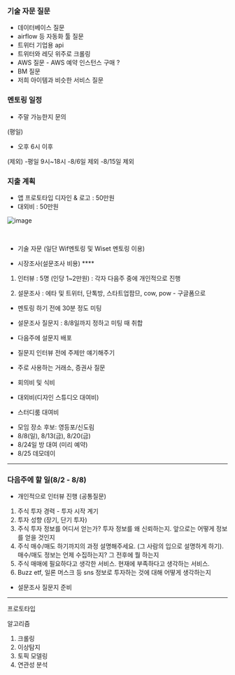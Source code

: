 ### 기술 자문 질문
- 데이터베이스 질문
- airflow 등 자동화 툴 질문
- 트위터 기업용 api 
- 트위터와 레딧 위주로 크롤링
- AWS 질문 - AWS  예약 인스턴스 구매 ?
- BM 질문
- 저희 아이템과 비슷한 서비스 질문

### 멘토링 일정
- 주말 가능한지 문의 

(평일)
- 오후 6시 이후

(제외)
-평일 9시~18시
-8/6일 제외
-8/15일 제외



### 지출 계획
- 앱 프로토타입 디자인 & 로고 : 50만원
- 대외비 : 50만원


![image](https://user-images.githubusercontent.com/73813367/127762144-d3cf83a2-6a1a-4981-9405-f676399c18a1.png)

<br>

- 기술 자문 (일단 Wif멘토링 및 Wiset 멘토링 이용)
 


- 시장조사(설문조사 비용) ****
1) 인터뷰 : 5명 (인당 1~2만원) : 각자 다음주 중에 개인적으로 진행


2) 설문조사 : 에타 및 트위터, 단톡방, 스타트업팜므, cow, pow - 구글폼으로 


- 멘토링 하기 전에 30분 정도 미팅


- 설문조사 질문지 : 8/8일까지 정하고 미팅 때 취합
- 다음주에 설문지 배포

- 질문지 
인터뷰 전에 주제만 얘기해주기
* 주로 사용하는 거래소, 증권사 질문


- 회의비 및 식비 
- 대외비(디자인 스튜디오 대여비)

- 스터디룸 대여비

* 모임 장소 후보: 영등포/신도림 
* 8/8(일), 8/13(금), 8/20(금)
* 8/24일 방 대여 (미리 예약)
* 8/25 데모데이

---
### 다음주에 할 일(8/2 - 8/8)
* 개인적으로 인터뷰 진행 
(공통질문)
1. 주식 투자 경력 - 투자 시작 계기
2. 투자 성향 (장기, 단기 투자)
3. 주식 투자 정보를 어디서 얻는가? 투자 정보를 왜 신뢰하는지. 앞으로는 어떻게 정보를 얻을 것인지
4. 주식 매수/매도 하기까지의 과정 설명해주세요. (그 사람의 입으로 설명하게 하기). 매수/매도 정보는 언제 수집하는지? 그 전후에 뭘 하는지
5. 주식 매매에 필요하다고 생각한 서비스. 현재에 부족하다고 생각하는 서비스.
6. Buzz etf, 일론 머스크 등 sns 정보로 투자하는 것에 대해 어떻게 생각하는지


* 설문조사 질문지 준비


---

프로토타입


알고리즘

1. 크롤링
2. 이상탐지
3. 토픽 모델링
4. 연관성 분석
